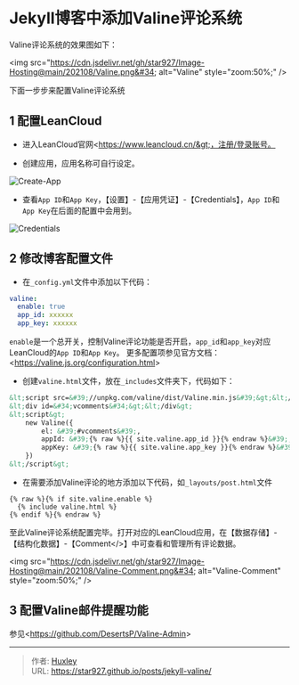 # Jekyll博客中添加Valine评论系统


Valine评论系统的效果图如下：

&lt;img src=&#34;https://cdn.jsdelivr.net/gh/star927/Image-Hosting@main/202108/Valine.png&#34; alt=&#34;Valine&#34; style=&#34;zoom:50%;&#34; /&gt;

下面一步步来配置Valine评论系统

## 1 配置LeanCloud

- 进入LeanCloud官网&lt;https://www.leancloud.cn/&gt;，注册/登录账号。

- 创建应用，应用名称可自行设定。

![Create-App](https://cdn.jsdelivr.net/gh/star927/Image-Hosting@main/202108/LeanCloud-1.png)

- 查看`App ID`和`App Key`，【设置】-【应用凭证】-【Credentials】，`App ID`和`App Key`在后面的配置中会用到。

![Credentials](https://cdn.jsdelivr.net/gh/star927/Image-Hosting@main/202108/LeanCloud-4.png)

## 2 修改博客配置文件

- 在`_config.yml`文件中添加以下代码：

```yml
valine:
  enable: true
  app_id: xxxxxx
  app_key: xxxxxx
```

`enable`是一个总开关，控制Valine评论功能是否开启，`app_id`和`app_key`对应LeanCloud的`App ID`和`App Key`。
更多配置项参见官方文档：&lt;https://valine.js.org/configuration.html&gt;

- 创建`valine.html`文件，放在`_includes`文件夹下，代码如下：

```html
&lt;script src=&#39;//unpkg.com/valine/dist/Valine.min.js&#39;&gt;&lt;/script&gt;
&lt;div id=&#34;vcomments&#34;&gt;&lt;/div&gt;
&lt;script&gt;
    new Valine({
        el: &#39;#vcomments&#39;,
        appId: &#39;{% raw %}{{ site.valine.app_id }}{% endraw %}&#39;,
        appKey: &#39;{% raw %}{{ site.valine.app_key }}{% endraw %}&#39;,
    })
&lt;/script&gt;
```

- 在需要添加Valine评论的地方添加以下代码，如`_layouts/post.html`文件

```liquid
{% raw %}{% if site.valine.enable %}
  {% include valine.html %}
{% endif %}{% endraw %}
```

至此Valine评论系统配置完毕。打开对应的LeanCloud应用，在【数据存储】-【结构化数据】-【Comment&lt;/&gt;】中可查看和管理所有评论数据。

&lt;img src=&#34;https://cdn.jsdelivr.net/gh/star927/Image-Hosting@main/202108/Valine-Comment.png&#34; alt=&#34;Valine-Comment&#34; style=&#34;zoom:50%;&#34; /&gt;

## 3 配置Valine邮件提醒功能

参见&lt;https://github.com/DesertsP/Valine-Admin&gt;



---

> 作者: [Huxley](https://star927.github.io/)  
> URL: https://star927.github.io/posts/jekyll-valine/  

